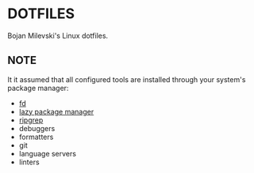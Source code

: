 # DOTFILES

Bojan Milevski's Linux dotfiles.

## NOTE

It it assumed that all configured tools are installed through your system's package manager:

- [fd](https://github.com/sharkdp/fd)
- [lazy package manager](https://github.com/folke/lazy.nvim)
- [ripgrep](https://github.com/BurntSushi/ripgrep)
- debuggers
- formatters
- git
- language servers
- linters
